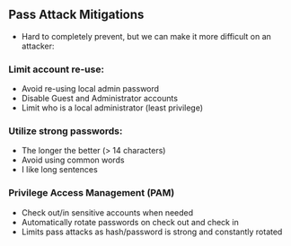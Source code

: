 ## Pass Attack Mitigations
- Hard to completely prevent, but we can make it more difficult on an attacker:

### Limit account re-use:
- Avoid re-using local admin password
- Disable Guest and Administrator accounts
- Limit who is a local administrator (least privilege)

### Utilize strong passwords:
- The longer the better (> 14 characters)
- Avoid using common words
- I like long sentences

### Privilege Access Management (PAM)
- Check out/in sensitive accounts when needed
- Automatically rotate passwords on check out and check in
- Limits pass attacks as hash/password is strong and constantly rotated
  
